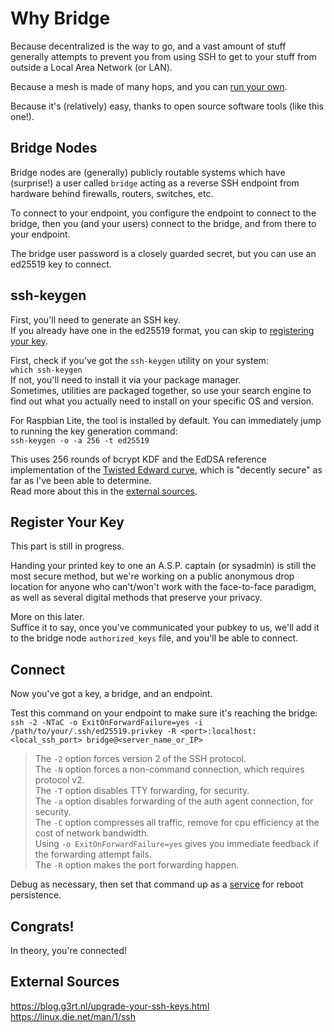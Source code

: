 # Why Bridge
Because decentralized is the way to go, and a vast amount of stuff generally attempts to prevent you from using SSH to get to your stuff from outside a Local Area Network (or LAN).

Because a mesh is made of many hops, and you can [run your own](/doc/serving.md).

Because it's (relatively) easy, thanks to open source software tools (like this one!).

## Bridge Nodes
Bridge nodes are (generally) publicly routable systems which have (surprise!) a user called `bridge` acting as a reverse SSH endpoint from hardware behind firewalls, routers, switches, etc.

To connect to your endpoint, you configure the endpoint to connect to the bridge, then you (and your users) connect to the bridge, and from there to your endpoint.

The bridge user password is a closely guarded secret, but you can use an ed25519 key to connect.

## <a name="key-generation"></a>ssh-keygen
First, you'll need to generate an SSH key.  
If you already have one in the ed25519 format, you can skip to [registering your key](#registration).

First, check if you've got the `ssh-keygen` utility on your system:  
`which ssh-keygen`  
If not, you'll need to install it via your package manager.  
Sometimes, utilities are packaged together, so use your search engine to find out what you actually need to install on your specific OS and version.

For Raspbian Lite, the tool is installed by default. You can immediately jump to running the key generation command:  
`ssh-keygen -o -a 256 -t ed25519`

This uses 256 rounds of bcrypt KDF and the EdDSA reference implementation of the [Twisted Edward curve](https://en.wikipedia.org/wiki/Twisted_Edwards_curve), which is "decently secure" as far as I've been able to determine.  
Read more about this in the [external sources](#sources).

## <a name="key-registration"></a>Register Your Key
This part is still in progress.  

Handing your printed key to one an A.S.P. captain (or sysadmin) is still the most secure method, but we're working on a public anonymous drop location for anyone who can't/won't work with the face-to-face paradigm, as well as several digital methods that preserve your privacy.

More on this later.  
Suffice it to say, once you've communicated your pubkey to us, we'll add it to the bridge node `authorized_keys` file, and you'll be able to connect.

## <a name="connect"></a>Connect

Now you've got a key, a bridge, and an endpoint.  

Test this command on your endpoint to make sure it's reaching the bridge:  
`ssh -2 -NTaC -o ExitOnForwardFailure=yes -i /path/to/your/.ssh/ed25519.privkey -R <port>:localhost:<local_ssh_port> bridge@<server_name_or_IP>`

> The `-2` option forces version 2 of the SSH protocol.  
> The `-N` option forces a non-command connection, which requires protocol v2.  
> The `-T` option disables TTY forwarding, for security.  
> The `-a` option disables forwarding of the auth agent connection, for security.  
> The `-C` option compresses all traffic, remove for cpu efficiency at the cost of network bandwidth.  
> Using `-o ExitOnForwardFailure=yes` gives you immediate feedback if the forwarding attempt fails.  
> The `-R` option makes the port forwarding happen.

Debug as necessary, then set that command up as a [service](/com/net/bridge.service) for reboot persistence.  
## Congrats!
In theory, you're connected!

## <a name="sources"></a>External Sources
https://blog.g3rt.nl/upgrade-your-ssh-keys.html  
https://linux.die.net/man/1/ssh
